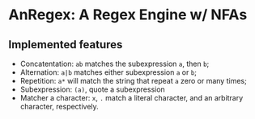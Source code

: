 # AnRegex: A Regex Engine w/ NFAs

## Implemented features

- Concatentation: `ab` matches the subexpression `a`, then `b`;
- Alternation: `a|b` matches either subexpression `a` or `b`;
- Repetition: `a*` will match the string that repeat `a` zero or many times;
- Subexpression: `(a)`, quote a subexpression
- Matcher a character: `x`, `.` match a literal character, and an arbitrary character, respectively.